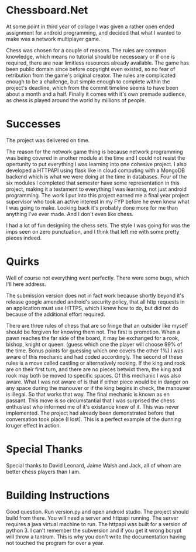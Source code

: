 # Chessboard.Net

At some point in third year of collage I was given a rather open ended assignment for android programming, and decided that what I wanted to make was a network multiplayer game. 

Chess was chosen for a couple of reasons. The rules are common knowledge, which means no tutorial should be necesseary or if one is required, there are near limitless resources already available. The game has been public domain since before copyright even existed, so no fear of retribution from the game's original creator. The rules are complicated enough to be a challenge, but simple enough to complete within the project's deadline, which from the commit timeline seems to have been about a month and a half. Finally it comes with it's own premade audience, as chess is played around the world by millions of people. 

# Successes

The project was delivered on time. 

The reason for the network game thing is because network programming was being covered in another module at the time and I could not resist the opertunity to put everything I was learning into one cohesive project. I also developed a HTTPAPI using flask like in cloud computing with a MongoDB backend which is what we were doing at the time in databases. Four of the six modules I completed that semester have some representation in this project, making it a testament to everything I was learning, not just android programming. The work I put into this project earned me a final year project supervisor who took an active interest in my FYP before he even knew what I was going to make. Looking back it's probably done more for me than anything I've ever made. And I don't even like chess.

I had a lot of fun designing the chess sets. The style I was going for was the imps seen on zero punctuation, and I think that left me with some pretty pieces indeed. 

# Quirks

Well of course not everything went perfectly. There were some bugs, which I'll here address.

The submission version does not in fact work because shortly beyond it's release google amended android's security policy, that all http requests in an application must use HTTPS, which I knew how to do, but did not do because of the additional effort required.

There are three rules of chess that are so fringe that an outsider like myself should be forgiven for knowing them not. The first is promotion. When a pawn reaches the far side of the board, it may be exchanged for a rook, bishop, knight or queen. (guess which one the player will choose 99% of the time. Bonus points for guessing which one covers the other 1%) I was aware of this mechanic and had coded accordingly. The second of these rules is a move called castling or alternatively rooking. If the king and rook are on their first turn, and there are no pieces betwixt them, the king and rook may both be moved to specific spaces. Of this mechanic I was also aware. What I was not aware of is that if either piece would be in danger on any space during the manouver or if the king begins in check, the manouver is illegal. So that works that way. The final mechanic is known as en passant. This move is so circumstantial that I was surprised the chess enthusiast who informed me of it's existance knew of it. This was never implemented. The project had already been demonstrated before that conversation took place (I lost). This is a perfect example of the dunning kruger effect in action.

# Special Thanks

Special thanks to David Leonard, Jaime Walsh and Jack, all of whom are better chess players than I am.

# Building Instructions

Good question. Run version.py and open android studio. The project should build from there. You will need a server and httpapi running. The server requires a java virtual machine to run. The httpapi was built for a version of python 3. I can't remember the subversion and if you get it wrong bcrypt will throw a tantrum. This is why you don't write the documentation having not touched the program for over a year.
